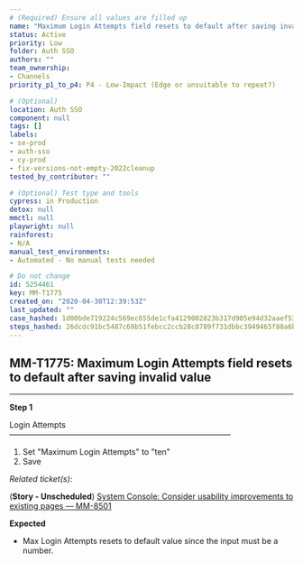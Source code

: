 ```yaml
---
# (Required) Ensure all values are filled up
name: "Maximum Login Attempts field resets to default after saving invalid value"
status: Active
priority: Low
folder: Auth SSO
authors: ""
team_ownership:
- Channels
priority_p1_to_p4: P4 - Low-Impact (Edge or unsuitable to repeat?)

# (Optional)
location: Auth SSO
component: null
tags: []
labels:
- se-prod
- auth-sso
- cy-prod
- fix-versions-not-empty-2022cleanup
tested_by_contributor: ""

# (Optional) Test type and tools
cypress: in Production
detox: null
mmctl: null
playwright: null
rainforest:
- N/A
manual_test_environments:
- Automated - No manual tests needed

# Do not change
id: 5254461
key: MM-T1775
created_on: "2020-04-30T12:39:53Z"
last_updated: ""
case_hashed: 1d00bde719224c569ec655de1cfa4129002823b317d905e94d32aaef53102693ec6117f7b4ee2e5b5d2cee60edce3f7b
steps_hashed: 26dcdc91bc5487c69b51febcc2ccb28c8789f731dbbc3949465f88a6b8d8df4660dc68f451c863a0303ca086d20c6ea9
---
```


<!-- (Auto-generated) Based on frontmatter's "key" and "name" -->

## MM-T1775: Maximum Login Attempts field resets to default after saving invalid value

---

**Step 1**

Login Attempts\
————————————————————————————

1. Set "Maximum Login Attempts" to "ten"
2. Save

_Related ticket(s):_

(**Story - Unscheduled**) [System Console: Consider usability improvements to existing pages — MM-8501](https://mattermost.atlassian.net/browse/MM-8501)

**Expected**

- Max Login Attempts resets to default value since the input must be a number.
